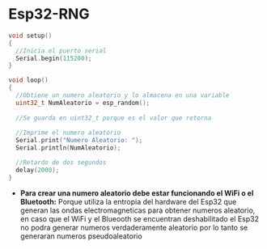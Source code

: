 # Esp32-RNG

```c++
void setup()
{
  //Inicia el puerto serial
  Serial.begin(115200);
}

void loop()
{
  //Obtiene un numero aleatorio y lo almacena en una variable
  uint32_t NumAleatorio = esp_random(); 
  
  //Se guarda en uint32_t porque es el valor que retorna
  
  //Imprime el numero aleatorio
  Serial.print("Numero Aleatorio: ");
  Serial.println(NumAleatorio);

  //Retardo de dos segundos
  delay(2000);
}
```
* **Para crear una numero aleatorio debe estar funcionando el WiFi o el Bluetooth:** Porque utiliza la entropia del hardware del Esp32 que generan las ondas electromagneticas para obtener numeros aleatorio, en caso que el WiFi y el Blueooth se encuentran deshabilitado el Esp32 no podra generar numeros verdaderamente aleatorio por lo tanto se generaran numeros pseudoaleatorio 
  

